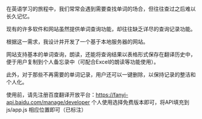 在英语学习的旅程中，我们常常会遇到需要查找单词的场合，但往往查过之后难以长久记忆。
	
现有的许多软件和网站虽然提供单词查询功能，却往往缺乏详尽的查询记录功能。
	
根据这一需求，我设计并开发了一个基于本地服务器的网站。

网站支持基本的单词查询，朗读，还能将查询结果以表格形式保存在翻译历史中，便于用户复制到个人备忘录中（可配合Excel的朗读等功能使用）。
	
此外，对于那些不再需要的单词记录，用户还可以一键删除，以保持记录的整洁和个人化。

使用前，请先注册百度翻译开放平台：https://fanyi-api.baidu.com/manage/developer  个人使用选择免费版本即可，将API填充到 js/app.js 相应位置即可（已标注）
